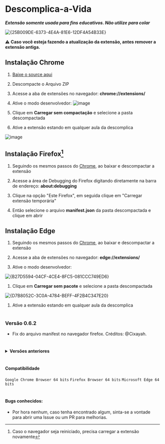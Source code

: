 # Descomplica-a-Vida
***Extensão somente usada para fins educativos. Não utilize para colar***

![{25B009DE-6373-4E4A-81E6-12DF4A54B33E}](https://github.com/user-attachments/assets/72f29240-90dc-459d-96b2-843e304b3c88)


:warning: **Caso você esteja fazendo a atualização da extensão, antes remover a extensão antiga.**

## Instalação Chrome
1. [Baixe o source aqui](https://github.com/RodrigoSKohl/Descomplica-a-Vida/releases/latest)
1. Descompacte o Arquivo ZIP 
1. Acesse a aba de extensões no navegador: __chrome://extensions/__
1. Ative o modo desenvolvedor:
![image](https://github.com/RodrigoSKohl/Descomplica-a-Vida/assets/107029851/bb745626-6db9-4c44-b48e-8a238cfd5ebe)

1. Clique em **Carregar sem compactação** e selecione a pasta descompactada
1. Ative a extensão estando em qualquer aula da descomplica
   
![image](https://github.com/RodrigoSKohl/Descomplica-a-Vida/assets/107029851/762f1998-ecdb-4d56-a3ea-17d1dc7a1550)

## Instalação Firefox[^1]
1. Seguindo os mesmos passos do [Chrome](#instalação-chrome), ao baixar e descompactar a extensão
   
1. Acesse a área de Debugging do Firefox digitando diretamente na barra de endereço: __about:debugging__
   
1. Clique na opção "Este Firefox", em seguida clique em "Carregar extensão temporária"
   
1. Então selecione o arquivo **manifest.json** da pasta descompactada e clique em abrir

## Instalação Edge
1. Seguindo os mesmos passos do [Chrome](#instalação-chrome), ao baixar e descompactar a extensão

1. Acesse a aba de extensões no navegador: __edge://extensions/__

1. Ative o modo desenvolvedor:
   
![{B27D5594-04CF-4CE4-8FC5-081CCC749ED6}](https://github.com/user-attachments/assets/5c5bd7a8-c836-4d29-9771-ad6b65673ff9)

1. Clique em **Carregar sem pacote** e selecione a pasta descompactada
   
![{D7B8052C-3C0A-4784-BEFF-4F2B4C347E20}](https://github.com/user-attachments/assets/4cd130bd-e4fe-4ab5-b026-55e7232034f9)
1. Ative a extensão estando em qualquer aula da descomplica

 
#
### Versão 0.6.2
- Fix do arquivo manifest no navegador firefox. Créditos: @Cixayah.
  
#

<details>
	<summary><b><a>Versões anteriores</a></b></summary>

### Versão 0.6
- Melhoria no cache das respostas (salva a resposta em localstorage para não executar requisição ao servidor da descomplica a cada acesso a extensão);
- Nova interface gráfica;
### Versão 0.5
- A questão 7, referente ao pensar e responder, foi corrigida;
- As 10 questões obtidas ao entrar em alguma matéria (referente às listas de revisão) foram retiradas. Agora, é necessário entrar em uma aula ou lista para obter as respostas.
### Versão 0.4
- No começo de 08/2024 a descomplica esta enviando o payload de resposta das questões embaralhadas, o que fez a extensão não entregar mais as alternativas corretas. Essa versão visa consertar o problema desembaralhando o response a partir do payload enviado;
- Removido erro que acontecia de Payload não encontrado(somente na tela de extensões, não encontrava a variavel **err** no Payload).
- A partir da versao 0.4, serão realizados releases das versões.
### Versão 0.3
- Removidas varáveis que não estavam mais sendo usadas(esqueci de remover na versão anterior);
- Omitidas entradas de função sem uso;
- Adicionada variavel para document.createElement('div') ao inves de chamar no loop de displayAnswers;
- Melhorias na UI do popup.html;
- Realizada mudança na lógica do tratamento dos erros, antes erro de API era tratado primieiro que erro do Token, porém para executar o método get para a API é necessário que o token já tenha sido capturado. A lógica de erros ficou assim: TOKEN -> PAYLOAD -> API. Primeiramente o token é capturado, logo após se faz a verificação se o Payload ja foi capturado pelo script de background, se nao foi é realizado um refresh na popup até a captura, após a captura é mandado o metodo GET para a API.
### Versão 0.2
- Adicionado cache que salva o payload caputarado pelo service worker background.js;
- Corrigido problema que não atualizava questões ao clicar na extensão quando ela estava capturando o payload;
- Adicionado feature onde a extensão só habilita no dominio da descomplica.
### Versão 0.1
- Criada extensão que captura o payload das questões das aulas da descomplica(ultimo request da URL de API), alem do token do usuario via cookies e envia um get para a API, retornando as respostas;
- A extensão visa se utilizar de uma falha do sistema(EXPLOIT) de perguntas da faculdade descomplica, onde é retornado o objeto contedo todas alternativas não enumeradas, porém em forma sequencial, o que facilita a descoberta da resposta correta. Como uma validaçao é dependente da outra, foi-se usada uma unica variavel para tratar os erros.
</details>

#

#### Compatibilidade
`Google Chrome Browser 64 bits`
`Firefox Browser 64 bits`
`Microsoft Edge 64 bits`
#
#### Bugs conhecidos:
- Por hora nenhum, caso tenha encontrado algum, sinta-se a vontade para abrir uma Issue ou um PR para melhorias.

[^1]: Caso o navegador seja reiniciado, precisa carregar a extensão novamente
